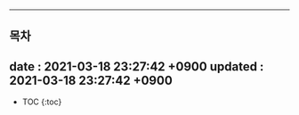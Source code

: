# 

---
## 목차
date : 2021-03-18 23:27:42 +0900
updated : 2021-03-18 23:27:42 +0900
---

* TOC
{:toc}
